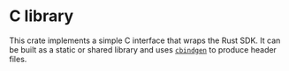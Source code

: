 # C library

This crate implements a simple C interface that wraps the Rust SDK. It can be built as a static or shared library and uses [`cbindgen`](https://github.com/mozilla/cbindgen) to produce header files.
